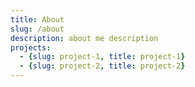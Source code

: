 ```yaml
---
title: About
slug: /about
description: about me description
projects:
  - {slug: project-1, title: project-1}
  - {slug: project-2, title: project-2}
---
```

